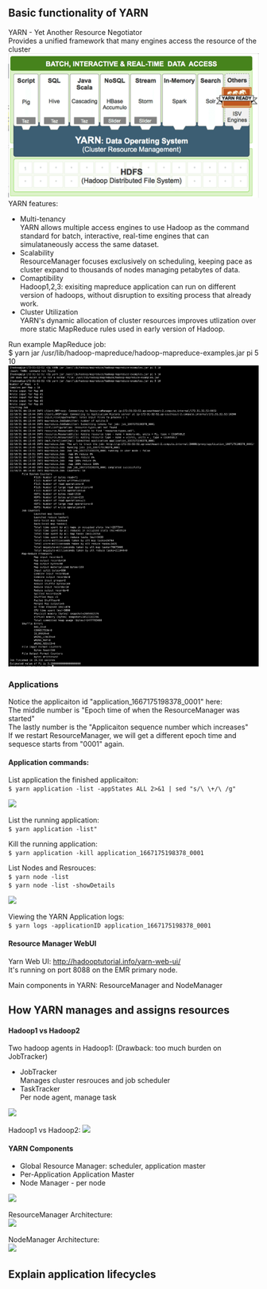 ## Basic functionality of YARN
YARN - Yet Another Resource Negotiator<br/>
Provides a unified framework that many engines access the resource of the cluster
<img src="https://github.com/CorrineTan/Understanding-Hadoop-with-AWS-EMR/blob/main/Image/yarn_overall.png">
YARN features:
- Multi-tenancy<br/>
YARN allows multiple access engines to use Hadoop as the command standard for batch, interactive, real-time engines that can simulataneously access the same dataset.<br/>
- Scalability<br/>
ResourceManager focuses exclusively on scheduling, keeping pace as cluster expand to thousands of nodes managing petabytes of data.<br/>
- Comaptibility<br/>
Hadoop1,2,3: exisiting mapreduce application can run on different version of hadoops, without disruption to exsiting process that already work. <br/>
- Cluster Utilization <br/>
YARN's dynamic allocation of cluster resources improves utlization over more static MapReduce rules used in early version of Hadoop.

Run example MapReduce job:<br/>
$ yarn jar /usr/lib/hadoop-mapreduce/hadoop-mapreduce-examples.jar pi 5 10
<img src="https://github.com/CorrineTan/Understanding-Hadoop-with-AWS-EMR/blob/main/Image/example_mapreduce_job.png">

### Applications
Notice the applicaiton id "application_1667175198378_0001" here:<br/>
The middle number is "Epoch time of when the ResourceManager was started"<br/>
The lastly number is the "Applicaiton sequence number which increases"<br/>
If we restart ResourceManager, we will get a different epoch time and sequesce starts from "0001" again.

#### Application commands:
List application the finished applicaiton: <br/>
```$ yarn application -list -appStates ALL 2>&1 | sed "s/\ \+/\ /g"```

<img src="https://github.com/CorrineTan/Understanding-Hadoop-with-AWS-EMR/blob/main/Image/mapreduce_list_application.png">

List the running application: <br/>
```$ yarn application -list"```

Kill the running application: <br/>
```$ yarn application -kill application_1667175198378_0001```

List Nodes and Resrouces: <br/>
```$ yarn node -list``` <br/>
```$ yarn node -list -showDetails``` 

<img src="https://github.com/CorrineTan/Understanding-Hadoop-with-AWS-EMR/blob/main/Image/yarn_node_list.png">

Viewing the YARN Application logs: <br/>
```$ yarn logs -applicationID application_1667175198378_0001``` <br/>

#### Resource Manager WebUI
Yarn Web UI: http://hadooptutorial.info/yarn-web-ui/ <br/>
It's running on port 8088 on the EMR primary node.

Main components in YARN: ResourceManager and NodeManager

## How YARN manages and assigns resources

#### Hadoop1 vs Hadoop2

Two hadoop agents in Hadoop1: (Drawback: too much burden on JobTracker) <br/> 
 - JobTracker <br/>
Manages cluster resrouces and job scheduler <br/>
 - TaskTracker <br/>
Per node agent, manage task 

<img src="https://github.com/CorrineTan/Understanding-Hadoop-with-AWS-EMR/blob/main/Image/yarn_jobtracker_tasktracker.png">

Hadoop1 vs Hadoop2:
<img src="https://github.com/CorrineTan/Understanding-Hadoop-with-AWS-EMR/blob/main/Image/hadoop1_vs_hadoop2.png">

#### YARN Components
 - Global Resource Manager: scheduler, application master
 - Per-Application Application Master
 - Node Manager - per node

<img src="https://github.com/CorrineTan/Understanding-Hadoop-with-AWS-EMR/blob/main/Image/yarn_rm.png">

ResourceManager Architecture: <br/>
<img src="https://github.com/CorrineTan/Understanding-Hadoop-with-AWS-EMR/blob/main/Image/yarn_rm_architecture.png">

NodeManager Architecture: <br/>
<img src="https://github.com/CorrineTan/Understanding-Hadoop-with-AWS-EMR/blob/main/Image/yarn_nm_architecture.png">

## Explain application lifecycles
